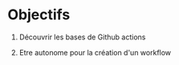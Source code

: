 <!-- .slide: -->

# Objectifs

1. Découvrir les bases de Github actions <!-- .element: class="fragment" -->

2. Etre autonome pour la création d'un workflow <!-- .element: class="fragment" -->
